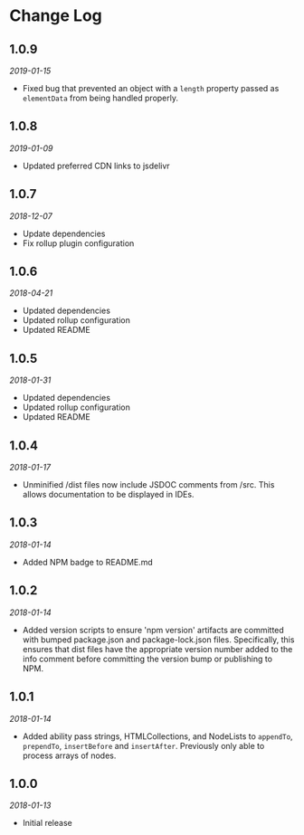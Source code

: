 # Change Log

## 1.0.9

*2019-01-15*

- Fixed bug that prevented an object with a `length` property passed as
  `elementData` from being handled properly.

## 1.0.8

*2019-01-09*

- Updated preferred CDN links to jsdelivr

## 1.0.7

*2018-12-07*

- Update dependencies
- Fix rollup plugin configuration

## 1.0.6

*2018-04-21*

- Updated dependencies
- Updated rollup configuration
- Updated README

## 1.0.5

*2018-01-31*

- Updated dependencies
- Updated rollup configuration
- Updated README

## 1.0.4

*2018-01-17*

- Unminified /dist files now include JSDOC comments from /src. This allows
  documentation to be displayed in IDEs.

## 1.0.3

*2018-01-14*

- Added NPM badge to README.md

## 1.0.2

*2018-01-14*

- Added version scripts to ensure 'npm version' artifacts are committed with
  bumped package.json and package-lock.json files. Specifically, this ensures
  that dist files have the appropriate version number added to the info comment
  before committing the version bump or publishing to NPM.

## 1.0.1

*2018-01-14*

- Added ability pass strings, HTMLCollections, and NodeLists to `appendTo`,
  `prependTo`, `insertBefore` and `insertAfter`. Previously only able to process
  arrays of nodes.

## 1.0.0

*2018-01-13*

- Initial release
